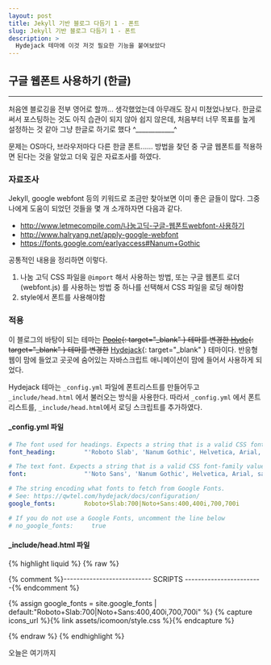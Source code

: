 ```yaml
---
layout: post
title: Jekyll 기반 블로그 다듬기 1 - 폰트
slug: Jekyll 기반 블로그 다듬기 1 - 폰트
description: >
  Hydejack 테마에 이것 저것 필요한 기능을 붙여보았다
---
```


## 구글 웹폰트 사용하기 (한글)
***
처음엔 블로깅을 전부 영어로 할까... 생각했었는데 아무래도 잠시 미쳤었나보다. 한글로 써서 포스팅하는 것도 아직 습관이 되지 않아 쉽지 않은데, 처음부터 너무 목표를 높게 설정하는 것 같아 그냥 한글로 하기로 했다 <raw>^____________^</raw>

문제는 OS마다, 브라우저마다 다른 한글 폰트...... 방법을 찾던 중 구글 웹폰트를 적용하면 된다는 것을 알았고 더욱 깊은 자료조사를 하였다.

### 자료조사
Jekyll, google webfont 등의 키워드로 조금만 찾아보면 이미 좋은 글들이 많다. 그중 나에게 도움이 되었던 것들을 몇 개 소개하자면 다음과 같다.

* <http://www.letmecompile.com/나눔고딕-구글-웹폰트webfont-사용하기>
* <http://www.halryang.net/apply-google-webfont>
* <https://fonts.google.com/earlyaccess#Nanum+Gothic>

공통적인 내용을 정리하면 이렇다.

1. 나눔 고딕 CSS 파일을 `@import` 해서 사용하는 방법, 또는 구글 웹폰트 로더(webfont.js) 를 사용하는 방법 중 하나를 선택해서 CSS 파일을 로딩 해야함
1. style에서 폰트를 사용해야함

### 적용
이 블로그의 바탕이 되는 테마는 ~~[Poole](http://demo.getpoole.com/){: target="_blank" } 테마를 변경한 [Hyde](http://hyde.getpoole.com/){: target="_blank" } 테마를 변경한~~ [Hydejack](https://qwtel.com/hydejack/){: target="_blank" } 테마이다. 반응형 웹이 맘에 들었고 곳곳에 숨어있는 자바스크립트 애니메이션이 맘에 들어서 사용하게 되었다.

Hydejack 테마는 `_config.yml` 파일에 폰트리스트를 만들어두고 `_include/head.html` 에서 불러오는 방식을 사용한다. 따라서 `_config.yml` 에서 폰트 리스트를, `_include/head.html`에서 로딩 스크립트를 추가하였다.

#### _config.yml 파일

```yml
# The font used for headings. Expects a string that is a valid CSS font-family value.
font_heading:        "'Roboto Slab', 'Nanum Gothic', Helvetica, Arial, sans-serif"

# The text font. Expects a string that is a valid CSS font-family value.
font:                "'Noto Sans', 'Nanum Gothic', Helvetica, Arial, sans-serif"

# The string encoding what fonts to fetch from Google Fonts.
# See: https://qwtel.com/hydejack/docs/configuration/
google_fonts:        Roboto+Slab:700|Noto+Sans:400,400i,700,700i

# If you do not use a Google Fonts, uncomment the line below
# no_google_fonts:     true
```

#### _include/head.html 파일

{% highlight liquid %}
{% raw %}
<!--여기부터-->

{% comment %}---------------------------
              SCRIPTS
------------------------{% endcomment %}
<!--[if gt IE 8]><!---->
{% assign google_fonts = site.google_fonts | default:"Roboto+Slab:700|Noto+Sans:400,400i,700,700i" %}
{% capture icons_url %}{% link assets/icomoon/style.css %}{% endcapture %}
<script>
  WebFontConfig = {
    {% unless site.no_google_fonts %}
    google: {
      families: '{{ google_fonts }}'.split('|')
    },
    {% endunless %}
    custom: {
      families: ['Nanum Gothic', 'icomoon'],
      urls: ['https://fonts.googleapis.com/earlyaccess/nanumgothic.css', '{{ icons_url | relative_url }}']
    }
  };
</script>
<script async src="https://ajax.googleapis.com/ajax/libs/webfont/1.6.26/webfont.js"></script>
<!--<![endif]-->

<!--여기까지-->
{% endraw %}
{% endhighlight %}


오늘은 여기까지